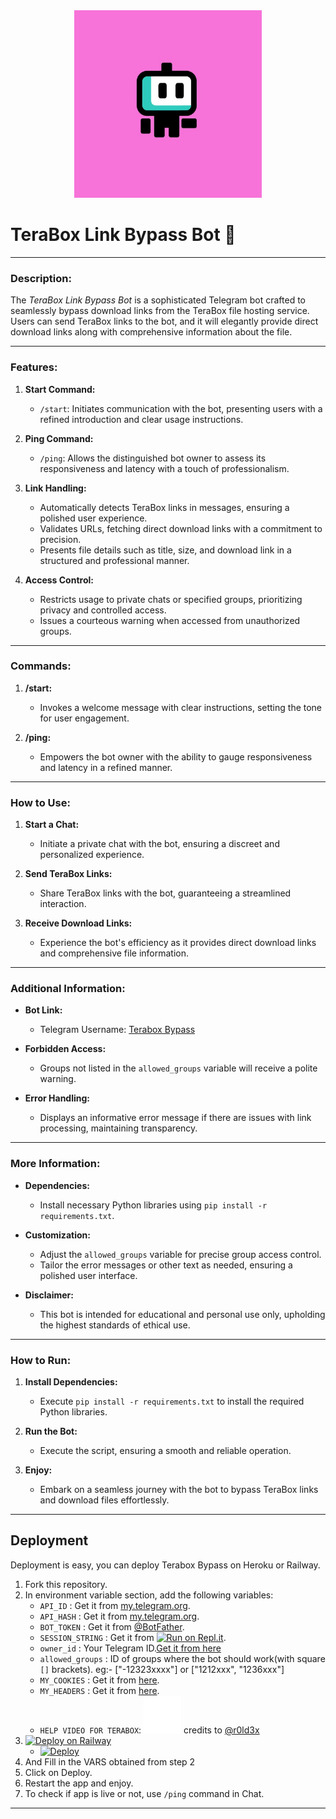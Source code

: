 <div style="text-align:center" align="center">
  <img src="./images/bot.jpg" alt="Bot Logo" width="300"/>
</div>

# TeraBox Link Bypass Bot 🚀

---

### **Description:**
The *TeraBox Link Bypass Bot* is a sophisticated Telegram bot crafted to seamlessly bypass download links from the TeraBox file hosting service. Users can send TeraBox links to the bot, and it will elegantly provide direct download links along with comprehensive information about the file.

---

### **Features:**

1. **Start Command:**
   - `/start`: Initiates communication with the bot, presenting users with a refined introduction and clear usage instructions.

2. **Ping Command:**
   - `/ping`: Allows the distinguished bot owner to assess its responsiveness and latency with a touch of professionalism.

3. **Link Handling:**
   - Automatically detects TeraBox links in messages, ensuring a polished user experience.
   - Validates URLs, fetching direct download links with a commitment to precision.
   - Presents file details such as title, size, and download link in a structured and professional manner.

4. **Access Control:**
   - Restricts usage to private chats or specified groups, prioritizing privacy and controlled access.
   - Issues a courteous warning when accessed from unauthorized groups.

---

### **Commands:**

1. **/start:**
   - Invokes a welcome message with clear instructions, setting the tone for user engagement.

2. **/ping:**
   - Empowers the bot owner with the ability to gauge responsiveness and latency in a refined manner.

---

### **How to Use:**

1. **Start a Chat:**
   - Initiate a private chat with the bot, ensuring a discreet and personalized experience.

2. **Send TeraBox Links:**
   - Share TeraBox links with the bot, guaranteeing a streamlined interaction.

3. **Receive Download Links:**
   - Experience the bot's efficiency as it provides direct download links and comprehensive file information.

---

### **Additional Information:**

- **Bot Link:**
  - Telegram Username: [Terabox Bypass](https://t.me/badbakabot)

- **Forbidden Access:**
  - Groups not listed in the `allowed_groups` variable will receive a polite warning.

- **Error Handling:**
  - Displays an informative error message if there are issues with link processing, maintaining transparency.

---

### **More Information:**

- **Dependencies:**
  - Install necessary Python libraries using `pip install -r requirements.txt`.

- **Customization:**
  - Adjust the `allowed_groups` variable for precise group access control.
  - Tailor the error messages or other text as needed, ensuring a polished user interface.

- **Disclaimer:**
  - This bot is intended for educational and personal use only, upholding the highest standards of ethical use.

---

### **How to Run:**

1. **Install Dependencies:**
   - Execute `pip install -r requirements.txt` to install the required Python libraries.

2. **Run the Bot:**
   - Execute the script, ensuring a smooth and reliable operation.

3. **Enjoy:**
   - Embark on a seamless journey with the bot to bypass TeraBox links and download files effortlessly.

---
## Deployment
Deployment is easy, you can deploy Terabox Bypass on Heroku or Railway.
1. Fork this repository.
2. In environment variable section, add the following variables:
   - `API_ID` : Get it from [my.telegram.org](https://my.telegram.org).
   - `API_HASH` : Get it from [my.telegram.org](https://my.telegram.org).
   - `BOT_TOKEN` : Get it from [@BotFather](https://t.me/BotFather).
   - `SESSION_STRING` : Get it from [![Run on Repl.it](https://replit.com/badge/github/bakamono12/GhostForwarder)](https://replit.com/@baka1432/PyroGramAuth).
   - `owner_id` : Your Telegram ID.[Get it from here](https://t.me/userinfobot)
   - `allowed_groups` : ID of groups where the bot should work(with square `[]` brackets). eg:- ["-12323xxxx"] or ["1212xxx", "1236xxx"]
   - `MY_COOKIES` : Get it from [here](https://www.terabox.com/user/login).
   - `MY_HEADERS` : Get it from [here](https://www.terabox.com/user/login).
   - `HELP VIDEO FOR TERABOX`: [![Watch the video](./images/play-button.svg)](https://github.com/r0ld3x/terabox-downloader-bot/issues/2#issuecomment-1856180595) credits to [@r0ld3x](https://github.com/r0ld3x)
3. [![Deploy on Railway](https://railway.app/button.svg)](https://railway.app/template/_l3iQY?referralCode=IEUhZ-)
   - [![Deploy](https://www.herokucdn.com/deploy/button.svg)](https://heroku.com/deploy)
4. And Fill in the VARS obtained from step 2
5. Click on Deploy.
6. Restart the app and enjoy.
7. To check if app is live or not, use `/ping` command in Chat.

---


